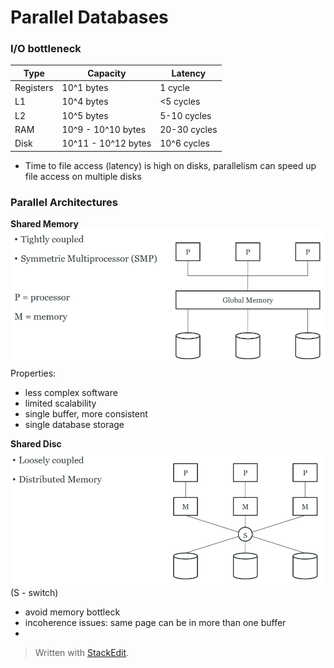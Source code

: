 # Parallel Databases

### I/O bottleneck

| Type      | Capacity            | Latency      |
|-----------|---------------------|--------------|
| Registers | 10^1 bytes          | 1 cycle      |
| L1        | 10^4 bytes          | <5 cycles    |
| L2        | 10^5 bytes          | 5-10 cycles  |
| RAM       | 10^9 - 10^10 bytes  | 20-30 cycles |
| Disk      | 10^11 - 10^12 bytes | 10^6 cycles  |

- Time to file access (latency) is high on disks, parallelism can speed up file access on multiple disks
 
### Parallel Architectures

**Shared Memory**
![](https://github.com/werdnakof/DatabaseNotes/blob/master/images/shared-memory-arch.png?raw=true)
Properties:
- less complex software
- limited scalability
- single buffer, more consistent
- single database storage

**Shared Disc**
![](https://github.com/werdnakof/DatabaseNotes/blob/master/images/shared-disc-arch.png?raw=true)
(S - switch)
- avoid memory bottleck
- incoherence issues: same page can be in more than one buffer
- 

> Written with [StackEdit](https://stackedit.io/).
<!--stackedit_data:
eyJoaXN0b3J5IjpbLTk0MDM0NjU3MywyODA0NDE0NDgsMTU1ND
E1Mjk2LC0xODU2Nzg5MTM0LC0zNzM2MTE5MjksLTE4NTY1Njc0
NywxNDk4NDk5ODA2XX0=
-->